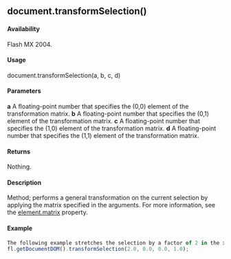 ## document.transformSelection()

#### Availability

Flash MX 2004.

#### Usage

document.transformSelection(a, b, c, d)

#### Parameters

**a** A floating-point number that specifies the (0,0) element of the transformation matrix. **b** A floating-point number that specifies the (0,1) element of the transformation matrix. **c** A floating-point number that specifies the (1,0) element of the transformation matrix. **d** A floating-point number that specifies the (1,1) element of the transformation matrix.

#### Returns

Nothing.

#### Description

Method; performs a general transformation on the current selection by applying the matrix specified in the arguments. For more information, see the [element.matrix](../Element_object/elemen10.md) property.

#### Example

```javascript
The following example stretches the selection by a factor of 2 in the x direction:
fl.getDocumentDOM().transformSelection(2.0, 0.0, 0.0, 1.0);

```